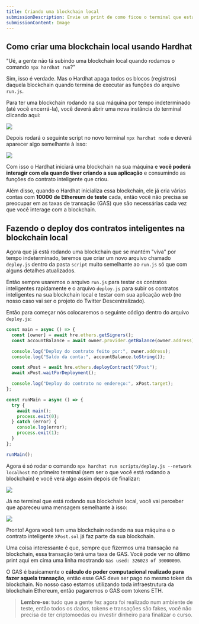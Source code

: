 ```yaml
---
title: Criando uma blockchain local
submissionDescription: Envie um print de como ficou o terminal que está rodando sua blockchain local depois de ter rodado o script 'npx hardhat run scripts/deploy.js --network localhost'
submissionContent: Image
---
```


## Como criar uma blockchain local usando Hardhat

"Ué, a gente não tá subindo uma blockchain local quando rodamos o comando `npx hardhat run`?"

Sim, isso é verdade. Mas o Hardhat apaga todos os blocos (registros) daquela blockchain quando termina de executar as funções do arquivo `run.js`.

Para ter uma blockchain rodando na sua máquina por tempo indeterminado (até você encerrá-la), você deverá abrir uma nova instância do terminal clicando aqui:

![](https://raw.githubusercontent.com/menthorlabs/courses/main/images/2023-08-30-23-40-08.png)

Depois rodará o seguinte script no novo terminal `npx hardhat node` e deverá aparecer algo semelhante à isso:

![](https://raw.githubusercontent.com/menthorlabs/courses/main/images/2023-08-27-17-12-17.png)

Com isso o Hardhat iniciará uma blockchain na sua máquina e **você poderá interagir com ela quando tiver criando a sua aplicação** e consumindo as funções do contrato inteligente que criou.

Além disso, quando o Hardhat inicializa essa blockchain, ele já cria várias contas com **10000 de Ethereum de teste** cada, então você não precisa se preocupar em as taxas de transação (GAS) que são necessárias cada vez que você interage com a blockchain.

## Fazendo o deploy dos contratos inteligentes na blockchain local

Agora que já está rodando uma blockchain que se mantém "viva" por tempo indeterminado, teremos que criar um novo arquivo chamado `deploy.js` dentro da pasta `script` muito semelhante ao `run.js` só que com alguns detalhes atualizados.

Então sempre usaremos o arquivo `run.js` para testar os contratos inteligentes rapidamente e o arquivo `deploy.js` para subir os contratos inteligentes na sua blockchain local e testar com sua aplicação web (no nosso caso vai ser o projeto do Twitter Descentralizado).

Então para começar nós colocaremos o seguinte código dentro do arquivo `deploy.js`:

```js [deploy.js]
const main = async () => {
  const [owner] = await hre.ethers.getSigners();
  const accountBalance = await owner.provider.getBalance(owner.address);

  console.log("Deploy do contrato feito por:", owner.address);
  console.log("Saldo da conta:", accountBalance.toString());

  const xPost = await hre.ethers.deployContract("XPost");
  await xPost.waitForDeployment();

  console.log("Deploy do contrato no endereço:", xPost.target);
};

const runMain = async () => {
  try {
    await main();
    process.exit(0);
  } catch (error) {
    console.log(error);
    process.exit(1);
  }
};

runMain();
```

Agora é só rodar o comando `npx hardhat run scripts/deploy.js --network localhost` no primeiro terminal (sem ser o que você está rodando a blockchain) e você verá algo assim depois de finalizar:

![](https://raw.githubusercontent.com/menthorlabs/courses/main/images/2023-08-27-17-31-12.png)

Já no terminal que está rodando sua blockchain local, você vai perceber que apareceu uma mensagem semelhante à isso:

![](https://raw.githubusercontent.com/menthorlabs/courses/main/images/2023-08-27-17-33-00.png)

Pronto! Agora você tem uma blockchain rodando na sua máquina e o contrato inteligente `XPost.sol` já faz parte da sua blockchain.

Uma coisa interessante é que, sempre que fizermos uma transação na blockchain, essa transação terá uma taxa de GAS. Você pode ver no último print aqui em cima uma linha mostrando `Gas used: 326023 of 30000000`.

O GAS é basicamente o **cálculo do poder computacional realizado para fazer aquela transação**, então esse GAS deve ser pago no mesmo token da blockchain. No nosso caso estamos utilizando toda infraestrutura da blockchain Ethereum, então pagaremos o GAS com tokens ETH.

> **Lembre-se**: tudo que a gente fez agora foi realizado num ambiente de teste, então todos os dados, tokens e transações são fakes, você não precisa de ter criptomoedas ou investir dinheiro para finalizar o curso.
